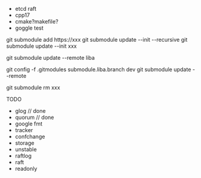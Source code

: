 - etcd raft
- cpp17
- cmake?makefile?
- goggle test

git submodule add https://xxx
git submodule update --init --recursive
git submodule update --init xxx

git submodule update --remote liba

git config -f .gitmodules submodule.liba.branch dev
git submodule update --remote

git submodule rm xxx


TODO
- glog // done
- quorum // done
- google fmt
- tracker
- confchange
- storage
- unstable
- raftlog
- raft
- readonly